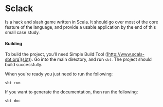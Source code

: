 # Sclack

Is a hack and slash game written in Scala. It should go over most of the core
feature of the language, and provide a usable application by the end of this
small case study.

#### Building

To build the project, you'll need Simple Build Tool ([http://www.scala-sbt.org](sbt)).
Go into the main directory, and run `sbt`. The project should build
successfully. 

When you're ready you just need to run the following:

    sbt run

If you want to generate the documentation, then run the following:

    sbt doc

